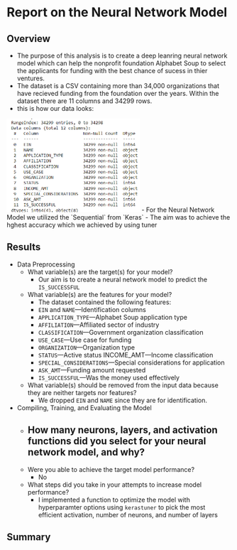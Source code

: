 # Report on the Neural Network Model  
## Overview
- The purpose of this analysis is to create a deep leanring neural network model which can help the nonprofit foundation Alphabet Soup to select the applicants for funding with the best  chance of sucess in thier ventures.  
- The dataset is a CSV containing more than 34,000 organizations that have recieved funding from the foundation over the years. Within the dataset there are 11 columns and 34299 rows.
- this is how our data looks:  
<img src="./images/df_info.png" alt="drawing" width="300"/>
- For the Neural Network Model we utilized the `Sequential` from `Keras`  
- The aim was to achieve the hghest accuracy which we achieved by using tuner


## Results  
- Data Preprocessing
    - What variable(s) are the target(s) for your model?
        - Our aim is to create a neural network model to predict the `IS_SUCCESSFUL`
    - What variable(s) are the features for your model?
        - The dataset contained the following features:  
        - `EIN` and `NAME`—Identification columns  
        - `APPLICATION_TYPE`—Alphabet Soup application type  
        - `AFFILIATION`—Affiliated sector of industry  
        - `CLASSIFICATION`—Government organization classification  
        - `USE_CASE`—Use case for funding  
        - `ORGANIZATION`—Organization type  
        - `STATUS`—Active status INCOME_AMT—Income classification  
        - `SPECIAL_CONSIDERATIONS`—Special considerations for application  
        - `ASK_AMT`—Funding amount requested  
        - `IS_SUCCESSFUL`—Was the money used effectively  
    - What variable(s) should be removed from the input data because they are neither targets nor features?  
        - We dropped `EIN` and `NAME` since they are for identification.
- Compiling, Training, and Evaluating the Model
    - How many neurons, layers, and activation functions did you select for your neural network model, and why? 
        -  
    - Were you able to achieve the target model performance?  
        - No
    - What steps did you take in your attempts to increase model performance?  
        - I implemented a function to optimize the model with hyperparamter options using `kerastuner` to pick the most efficient activation, number of neurons, and number of layers 

## Summary   
